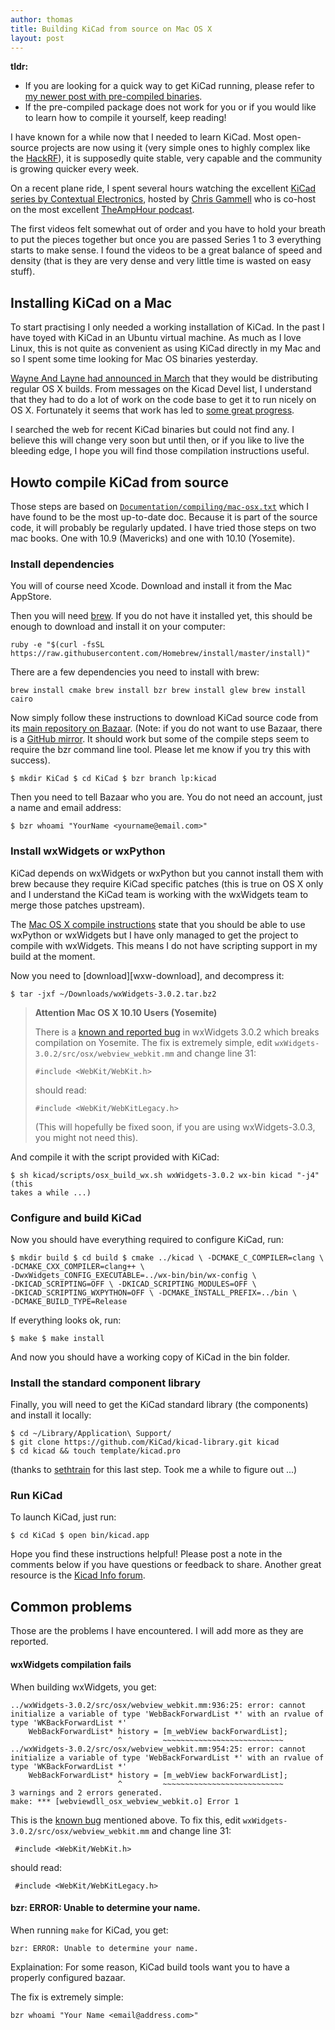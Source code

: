 ```yaml
---
author: thomas
title: Building KiCad from source on Mac OS X
layout: post
---
```


**tldr:**

 * If you are looking for a quick way to get KiCad running, please refer to [my newer
post with pre-compiled binaries][kicad-binaries].
 * If the pre-compiled package does not work for you or if you would like to learn
 how to compile it yourself, keep reading!


I have known for a while now that I needed to learn KiCad. Most open-source
projects are now using it (very simple ones to highly complex like the
[HackRF]), it is supposedly quite stable, very capable and the community is
growing quicker every week.

On a recent plane ride, I spent several hours watching the excellent [KiCad
series by Contextual Electronics][ce-kicad-playlists], hosted by [Chris
Gammell](https://twitter.com/Chris_Gammell) who is co-host on the most excellent
[TheAmpHour podcast](http://www.theamphour.com).

The first videos felt somewhat out of order and you have to hold your breath to
put the pieces together but once you are passed Series 1 to 3 everything starts
to make sense. I found the videos to be a great balance of speed and density
(that is they are very dense and very little time is wasted on easy stuff).

## Installing KiCad on a Mac

To start practising I only needed a working installation of KiCad. In the past I
have toyed with KiCad in an Ubuntu virtual machine. As much as I love Linux,
this is not quite as convenient as using KiCad directly in my Mac and so I spent
some time looking for Mac OS binaries yesterday.

[Wayne And Layne had announced in
March](http://discuss.wayneandlayne.com/t/experimental-mac-build-from-march-3-2014/17)
that they would be distributing regular OS X builds. From messages on the Kicad
Devel list, I understand that they had to do a lot of work on the code base to
get it to run nicely on OS X. Fortunately it seems that work has led to [some
great progress](https://lists.launchpad.net/kicad-developers/msg15487.html).

I searched the web for recent KiCad binaries but could not find any.  I believe
this will change very soon but until then, or if you like to live the bleeding
edge, I hope you will find those compilation instructions useful.

<!-- more -->


## Howto compile KiCad from source


Those steps are based on [`Documentation/compiling/mac-osx.txt`][compile] which
I have found to be the most up-to-date doc. Because it is part of the source
code, it will probably be regularly updated.  I have tried those steps on two
mac books. One with 10.9 (Mavericks) and one with 10.10 (Yosemite).

### Install dependencies

You will of course need Xcode. Download and install it from the Mac AppStore.

Then you will need [brew]. If you do not have it installed yet, this should be
enough to download and install it on your computer:

    ruby -e "$(curl -fsSL
    https://raw.githubusercontent.com/Homebrew/install/master/install)"

There are a few dependencies you need to install with brew:

    brew install cmake brew install bzr brew install glew brew install cairo

Now simply follow these instructions to download KiCad source code from its
[main repository on Bazaar][kicad-bzr]. (Note: if you do not want to use Bazaar,
there is a [GitHub mirror][kicad-git]. It should work but some of the compile
steps seem to require the bzr command line tool. Please let me know if you try
this with success).

    $ mkdir KiCad $ cd KiCad $ bzr branch lp:kicad

Then you need to tell Bazaar who you are. You do not need an account, just a
name and email address:

    $ bzr whoami "YourName <yourname@email.com>"

### Install wxWidgets or wxPython

KiCad depends on wxWidgets or wxPython but you cannot install them with brew
because they require KiCad specific patches (this is true on OS X only and I
understand the KiCad team is working with the wxWidgets team to merge those
patches upstream).

The [Mac OS X compile instructions][compile] state that you should be able to
use wxPython or wxWidgets but I have only managed to get the project to compile
with wxWidgets. This means I do not have scripting support in my build at the
moment.

Now you need to [download][wxw-download], and decompress it:

    $ tar -jxf ~/Downloads/wxWidgets-3.0.2.tar.bz2

> **Attention Mac OS X 10.10 Users (Yosemite)**
>
> There is a [known and reported bug][wxbug] in wxWidgets 3.0.2 which breaks
> compilation on Yosemite. The fix is extremely simple, edit
> `wxWidgets-3.0.2/src/osx/webview_webkit.mm` and change line 31:
>
>     #include <WebKit/WebKit.h>
>
>should read:
>
>     #include <WebKit/WebKitLegacy.h>
>
> (This will hopefully be fixed soon, if you are using wxWidgets-3.0.3, you
> might not need this).

And compile it with the script provided with KiCad:

    $ sh kicad/scripts/osx_build_wx.sh wxWidgets-3.0.2 wx-bin kicad "-j4" (this
    takes a while ...)

### Configure and build KiCad

Now you should have everything required to configure KiCad, run:

    $ mkdir build $ cd build $ cmake ../kicad \ -DCMAKE_C_COMPILER=clang \
    -DCMAKE_CXX_COMPILER=clang++ \
    -DwxWidgets_CONFIG_EXECUTABLE=../wx-bin/bin/wx-config \
    -DKICAD_SCRIPTING=OFF \ -DKICAD_SCRIPTING_MODULES=OFF \
    -DKICAD_SCRIPTING_WXPYTHON=OFF \ -DCMAKE_INSTALL_PREFIX=../bin \
    -DCMAKE_BUILD_TYPE=Release

If everything looks ok, run:

    $ make $ make install

And now you should have a working copy of KiCad in the bin folder.

### Install the standard component library

Finally, you will need to get the KiCad standard library (the components) and
install it locally:

    $ cd ~/Library/Application\ Support/
    $ git clone https://github.com/KiCad/kicad-library.git kicad
    $ cd kicad && touch template/kicad.pro

(thanks to [sethtrain] for this last step. Took me a while to figure out ...)

### Run KiCad

To launch KiCad, just run:

    $ cd KiCad $ open bin/kicad.app

Hope you find these instructions helpful! Please post a note in the comments
below if you have questions or feedback to share. Another great resource is the
[Kicad Info forum][kicad-forum].

## Common problems

Those are the problems I have encountered. I will add more as they are reported.


#### wxWidgets compilation fails

When building wxWidgets, you get:

    ../wxWidgets-3.0.2/src/osx/webview_webkit.mm:936:25: error: cannot initialize a variable of type 'WebBackForwardList *' with an rvalue of type 'WKBackForwardList *'
        WebBackForwardList* history = [m_webView backForwardList];
                            ^         ~~~~~~~~~~~~~~~~~~~~~~~~~~~
    ../wxWidgets-3.0.2/src/osx/webview_webkit.mm:954:25: error: cannot initialize a variable of type 'WebBackForwardList *' with an rvalue of type 'WKBackForwardList *'
        WebBackForwardList* history = [m_webView backForwardList];
                            ^         ~~~~~~~~~~~~~~~~~~~~~~~~~~~
    3 warnings and 2 errors generated.
    make: *** [webviewdll_osx_webview_webkit.o] Error 1

This is the [known bug][wxbug] mentioned above. To fix this, edit
 `wxWidgets-3.0.2/src/osx/webview_webkit.mm` and change line 31:

     #include <WebKit/WebKit.h>

should read:

     #include <WebKit/WebKitLegacy.h>

#### bzr: ERROR: Unable to determine your name.

When running `make` for KiCad, you get:

    bzr: ERROR: Unable to determine your name.

Explaination: For some reason, KiCad build tools want you to have a properly configured
bazaar.

The fix is extremely simple:

    bzr whoami "Your Name <email@address.com>"


[hackrf]: https://github.com/mossmann/hackrf
[wxwdownload]: http://sourceforge.net/projects/wxwindows/files/3.0.2/wxWidgets-3.0.2.tar.bz2/download
[ce-kicad-playlists]: https://www.youtube.com/user/contextualelectronic/playlists
[brew]: http://brew.sh
[sethtrain]: https://forum.kicad.info/t/tips-for-running-kicad-on-mac-os-x/70
[compile]: http://bazaar.launchpad.net/~kicad-product-committers/kicad/product/view/head:/Documentation/compiling/mac-osx.txt
[kicad-bzr]: https://code.launchpad.net/kicad
[kicad-git]: https://github.com/KiCad/kicad-source-mirror
[wxbug]: http://trac.wxwidgets.org/ticket/16329
[kicad-forum]: https://forum.kicad.info/
[kicad-binaries]: /2014/11/Kicad-OS-X-Binaries/
